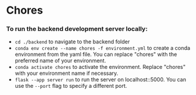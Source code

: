 # Chores


### To run the backend development server locally:
- `cd ./backend` to navigate to the backend folder
- `conda env create --name chores -f environment.yml` to create a conda environment from the yaml file. You can replace "chores" with the preferred name of your environment.
- `conda activate chores` to activate the environment. Replace "chores" with your environment name if necessary. 
- `flask --app server run` to  run the server on localhost::5000. You can use the `--port` flag to specify a different port. 

